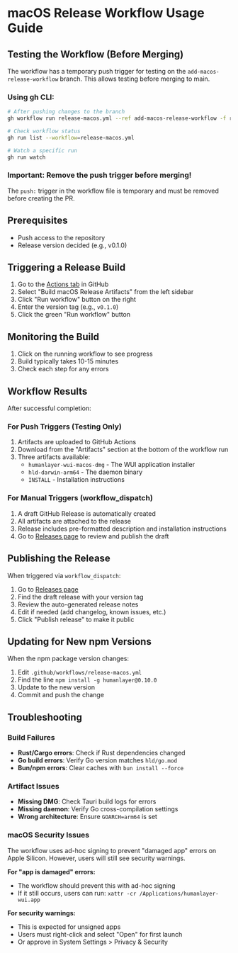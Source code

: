 # macOS Release Workflow Usage Guide

## Testing the Workflow (Before Merging)

The workflow has a temporary push trigger for testing on the `add-macos-release-workflow` branch. This allows testing before merging to main.

### Using gh CLI:

```bash
# After pushing changes to the branch
gh workflow run release-macos.yml --ref add-macos-release-workflow -f release_version=v0.1.0-test

# Check workflow status
gh run list --workflow=release-macos.yml

# Watch a specific run
gh run watch
```

### Important: Remove the push trigger before merging!

The `push:` trigger in the workflow file is temporary and must be removed before creating the PR.

## Prerequisites

- Push access to the repository
- Release version decided (e.g., v0.1.0)

## Triggering a Release Build

1. Go to the [Actions tab](../../actions) in GitHub
2. Select "Build macOS Release Artifacts" from the left sidebar
3. Click "Run workflow" button on the right
4. Enter the version tag (e.g., `v0.1.0`)
5. Click the green "Run workflow" button

## Monitoring the Build

1. Click on the running workflow to see progress
2. Build typically takes 10-15 minutes
3. Check each step for any errors

## Workflow Results

After successful completion:

### For Push Triggers (Testing Only)

1. Artifacts are uploaded to GitHub Actions
2. Download from the "Artifacts" section at the bottom of the workflow run
3. Three artifacts available:
   - `humanlayer-wui-macos-dmg` - The WUI application installer
   - `hld-darwin-arm64` - The daemon binary
   - `INSTALL` - Installation instructions

### For Manual Triggers (workflow_dispatch)

1. A draft GitHub Release is automatically created
2. All artifacts are attached to the release
3. Release includes pre-formatted description and installation instructions
4. Go to [Releases page](../../releases) to review and publish the draft

## Publishing the Release

When triggered via `workflow_dispatch`:

1. Go to [Releases page](../../releases)
2. Find the draft release with your version tag
3. Review the auto-generated release notes
4. Edit if needed (add changelog, known issues, etc.)
5. Click "Publish release" to make it public

## Updating for New npm Versions

When the npm package version changes:

1. Edit `.github/workflows/release-macos.yml`
2. Find the line `npm install -g humanlayer@0.10.0`
3. Update to the new version
4. Commit and push the change

## Troubleshooting

### Build Failures

- **Rust/Cargo errors**: Check if Rust dependencies changed
- **Go build errors**: Verify Go version matches `hld/go.mod`
- **Bun/npm errors**: Clear caches with `bun install --force`

### Artifact Issues

- **Missing DMG**: Check Tauri build logs for errors
- **Missing daemon**: Verify Go cross-compilation settings
- **Wrong architecture**: Ensure `GOARCH=arm64` is set

### macOS Security Issues

The workflow uses ad-hoc signing to prevent "damaged app" errors on Apple Silicon. However, users will still see security warnings.

**For "app is damaged" errors:**

- The workflow should prevent this with ad-hoc signing
- If it still occurs, users can run: `xattr -cr /Applications/humanlayer-wui.app`

**For security warnings:**

- This is expected for unsigned apps
- Users must right-click and select "Open" for first launch
- Or approve in System Settings > Privacy & Security
